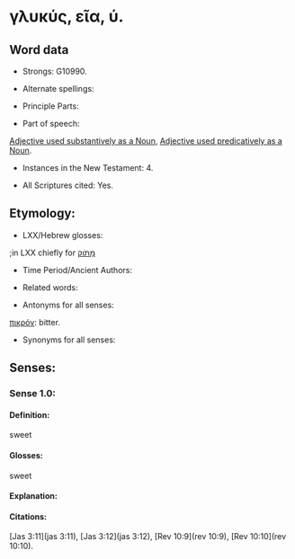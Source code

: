 # γλυκύς, εῖα, ύ.

<!-- Status: S2=NeedsReview -->
<!-- Lexica used for edits: BDAG LN FFM BN LSJM MM  -->

## Word data

* Strongs: G10990.

* Alternate spellings:


* Principle Parts: 


* Part of speech: 

[Adjective used substantively as a Noun](http://ugg.readthedocs.io/en/latest/noun_substantive_adj.html),
[Adjective used predicatively as a Noun](http://ugg.readthedocs.io/en/latest/noun_predicate_adj.html).

* Instances in the New Testament: 4.

* All Scriptures cited: Yes.

## Etymology: 


* LXX/Hebrew glosses: 

;in LXX chiefly for [מָתֹוק](//en-uhl/H4966)

* Time Period/Ancient Authors: 


* Related words: 

* Antonyms for all senses:

 [πικρόν](../G40890/01.md): bitter.

* Synonyms for all senses: 


## Senses: 


### Sense  1.0: 

#### Definition: 

sweet

#### Glosses:

sweet

#### Explanation:



#### Citations: 

[Jas 3:11](jas 3:11), [Jas 3:12](jas 3:12), [Rev 10:9](rev 10:9), [Rev 10:10](rev 10:10).
